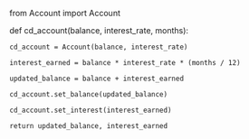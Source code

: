 from Account import Account

def cd_account(balance, interest_rate, months):

    cd_account = Account(balance, interest_rate)

    interest_earned = balance * interest_rate * (months / 12)
     
    updated_balance = balance + interest_earned

    cd_account.set_balance(updated_balance)

    cd_account.set_interest(interest_earned)

    return updated_balance, interest_earned
